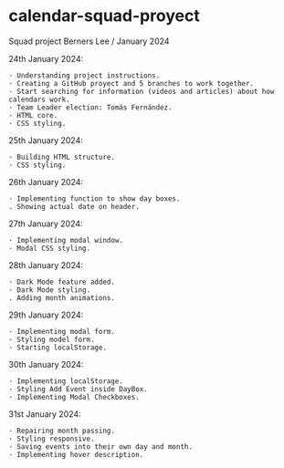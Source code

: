# calendar-squad-proyect

Squad project Berners Lee / January 2024

24th January 2024:

    · Understanding project instructions.
    · Creating a GitHub proyect and 5 branches to work together.
    · Start searching for information (videos and articles) about how calendars work.
    · Team Leader election: Tomás Fernández.
    · HTML core.
    · CSS styling.

25th January 2024:

    · Building HTML structure.
    · CSS styling.

26th January 2024:

    · Implementing function to show day boxes.
    . Showing actual date on header.

27th January 2024:

    · Implementing modal window.
    · Modal CSS styling.

28th January 2024:

    · Dark Mode feature added.
    · Dark Mode styling.
    . Adding month animations.

29th January 2024:

    · Implementing modal form.
    · Styling model form.
    · Starting localStorage.

30th January 2024:

    · Implementing localStorage.
    · Styling Add Event inside DayBox.
    · Implementing Modal Checkboxes.

31st January 2024:

    · Repairing month passing.
    · Styling responsive.
    · Saving events into their own day and month.
    · Implementing hover description.
